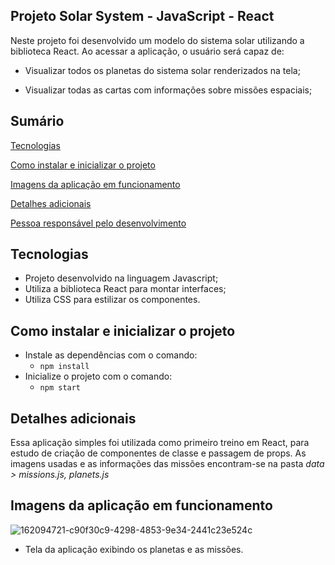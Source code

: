 
## Projeto Solar System - JavaScript - React


Neste projeto foi desenvolvido um modelo do sistema solar utilizando a biblioteca React. Ao acessar a aplicação, o usuário será capaz de:

  * Visualizar todos os planetas do sistema solar renderizados na tela;

  * Visualizar todas as cartas com informações sobre missões espaciais;

## Sumário

[Tecnologias](#tecnologias)

[Como instalar e inicializar o projeto](#como-instalar-e-inicializar-o-projeto)

[Imagens da aplicação em funcionamento](#imagens-da-aplicação-em-funcionamento)

[Detalhes adicionais](#detalhes-adicionais)

[Pessoa responsável pelo desenvolvimento](#pessoa-responsável-pelo-desenvolvimento)

## Tecnologias

- Projeto desenvolvido na linguagem Javascript;
- Utiliza a biblioteca React para montar interfaces;
- Utiliza CSS para estilizar os componentes.

## Como instalar e inicializar o projeto

- Instale as dependências com o comando:
  - `npm install`
- Inicialize o projeto com o comando:
  - `npm start`

## Detalhes adicionais
Essa aplicação simples foi utilizada como primeiro treino em React, para estudo de criação de componentes de classe e passagem de props.
As imagens usadas e as informações das missões encontram-se na pasta *_data > missions.js, planets.js_*

## Imagens da aplicação em funcionamento
![162094721-c90f30c9-4298-4853-9e34-2441c23e524c](https://user-images.githubusercontent.com/97243572/169712187-ac20af1c-4aba-45cc-b2c5-834bfec7e43e.jpg)
- Tela da aplicação exibindo os planetas e as missões.

